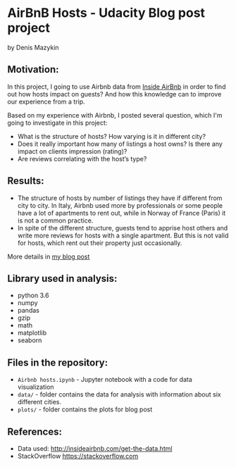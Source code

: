 # AirBnB Hosts - Udacity Blog post project 
by Denis Mazykin

## Motivation:

In this project, I going to use Airbnb data from [Inside AirBnb](http://insideairbnb.com/get-the-data.html) in order to find out how hosts impact on guests? And how this knowledge can to improve our experience from a trip.

Based on my experience with Airbnb, I posted several question, which I'm going to investigate in this project:
- What is the structure of hosts? How varying is it in different city?
- Does it really important how many of listings a host owns? Is there any impact on clients impression (rating)?
- Are reviews correlating with the host’s type?

## Results:

- The structure of hosts by number of listings they have if different from city to city. In Italy, Airbnb used more by professionals or some people have a lot of apartments to rent out, while in Norway of France (Paris) it is not a common practice. 
- In spite of the different structure, guests tend to apprise host others and write more reviews for hosts with a single apartment. But this is not valid for hosts, which rent out their property just occasionally.

More details in [my blog post](https://medium.com/@denmaz/find-your-best-host-with-airbnb-f3cb6503fda6)


## Library used in analysis:
- python 3.6
- numpy
- pandas
- gzip
- math
- matplotlib
- seaborn


## Files in the repository:

- `Airbnb hosts.ipynb` - Jupyter notebook with a code for data visualization
- `data/` - folder contains the data for analysis with information about six different cities.
- `plots/` - folder contains the plots for blog post

## References:
- Data used: http://insideairbnb.com/get-the-data.html
- StackOverflow https://stackoverflow.com
  
